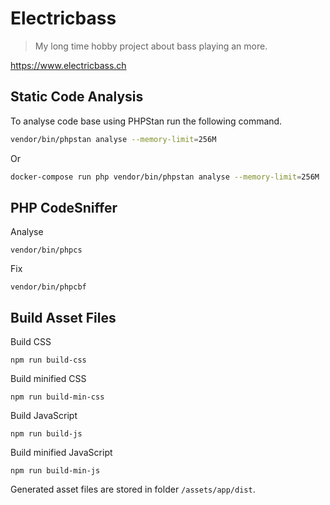 # Electricbass

> My long time hobby project about bass playing an more.

<https://www.electricbass.ch>

## Static Code Analysis

To analyse code base using PHPStan run the following command.

~~~bash
vendor/bin/phpstan analyse --memory-limit=256M
~~~

Or

~~~bash
docker-compose run php vendor/bin/phpstan analyse --memory-limit=256M
~~~

## PHP CodeSniffer

Analyse

    vendor/bin/phpcs

Fix

    vendor/bin/phpcbf

## Build Asset Files

Build CSS

    npm run build-css

Build minified CSS

    npm run build-min-css

Build JavaScript

    npm run build-js

Build minified JavaScript

    npm run build-min-js

Generated asset files are stored in folder `/assets/app/dist`.
